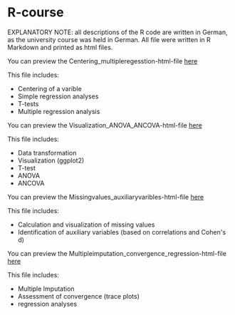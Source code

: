 # R-course

EXPLANATORY NOTE: all descriptions of the R code are written in German, as the university course was held in German. All file were written in R Markdown and printed as html files.

You can preview the Centering_multipleregesstion-html-file [here](https://htmlpreview.github.io/?https://github.com/Arl-cloud/R-course/blob/main/Centering_multipleregression.html)

This file includes:
- Centering of a varible
- Simple regression analyses
- T-tests
- Multiple regression analysis

You can preview the Visualization_ANOVA_ANCOVA-html-file [here](https://htmlpreview.github.io/?https://github.com/Arl-cloud/R-course/blob/main/Visualization_ANOVA_ANCOVA.html)

This file includes:
- Data transformation
- Visualization (ggplot2)
- T-test
- ANOVA
- ANCOVA

You can preview the Missingvalues_auxiliaryvaribles-html-file [here](https://htmlpreview.github.io/?https://github.com/Arl-cloud/R-course/blob/main/Missingvalues_auxiliaryvariables.html)

This file includes:
- Calculation and visualization of missing values
- Identification of auxiliary variables (based on correlations and Cohen's d)

You can preview the Multipleimputation_convergence_regression-html-file [here](https://htmlpreview.github.io/?https://github.com/Arl-cloud/R-course/blob/main/Multipleimputation_convergence_regression.html)

This file includes:
- Multiple Imputation 
- Assessment of convergence (trace plots)
- regression analyses

